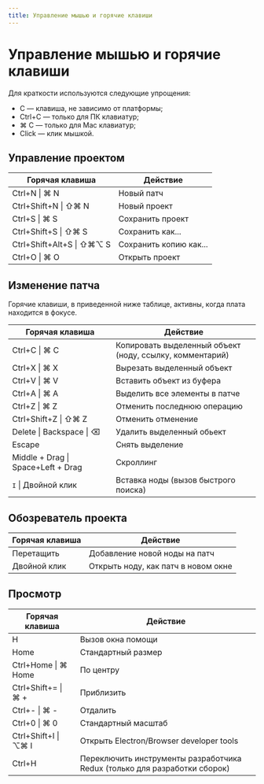 ```yaml
---
title: Управление мышью и горячие клавиши
---
```


# Управление мышью и горячие клавиши

Для краткости используются следующие упрощения:

- <span class="ui label">C</span> — клавиша, не зависимо от платформы;
- <span class="ui blue label">Ctrl+C</span> — только для ПК клавиатур;
- <span class="ui grey label">⌘ C</span> — только для Mac клавиатур;
- <span class="ui olive label">Click</span> — клик мышкой.

## Управление проектом

<table class="ui celled table">
  <thead>
    <tr>
      <th>Горячая клавиша</th>
      <th>Действие</th>
    </tr>
  </thead>
  <tbody>
    <tr>
      <td>
        <span class="ui blue label">Ctrl+N</span> |
        <span class="ui grey label">⌘ N</span>
      </td>
      <td>
        Новый патч
      </td>
    </tr>
    <tr>
      <td>
        <span class="ui blue label">Ctrl+Shift+N</span> |
        <span class="ui grey label">⇧⌘ N</span>
      </td>
      <td>
        Новый проект
      </td>
    </tr>
    <tr>
      <td>
        <span class="ui blue label">Ctrl+S</span> |
        <span class="ui grey label">⌘ S</span>
      </td>
      <td>
        Сохранить проект
      </td>
    </tr>
    <tr>
      <td>
        <span class="ui blue label">Ctrl+Shift+S</span> |
        <span class="ui grey label">⇧⌘ S</span>
      </td>
      <td>
        Сохранить как...
      </td>
    </tr>
    <tr>
      <td>
        <span class="ui blue label">Ctrl+Shift+Alt+S</span> |
        <span class="ui grey label">⇧⌘⌥ S</span>
      </td>
      <td>
        Сохранить копию как...
      </td>
    </tr>
    <tr>
      <td>
        <span class="ui blue label">Ctrl+O</span> |
        <span class="ui grey label">⌘ O</span>
      </td>
      <td>
        Открыть проект
      </td>
    </tr>
  </tbody>
</table>

## Изменение патча

Горячие клавиши, в приведенной ниже таблице, активны, когда плата находится в фокусе.

<table class="ui celled table">
  <thead>
    <tr>
      <th>Горячая клавиша</th>
      <th>Действие</th>
    </tr>
  </thead>
  <tbody>
    <tr>
      <td>
        <span class="ui blue label">Ctrl+C</span> |
        <span class="ui grey label">⌘ C</span>
      </td>
      <td>
        Копировать выделенный объект (ноду, ссылку, комментарий) 
      </td>
    </tr>
    <tr>
      <td>
        <span class="ui blue label">Ctrl+X</span> |
        <span class="ui grey label">⌘ X</span>
      </td>
      <td>
        Вырезать выделенный объект
      </td>
    </tr>
    <tr>
      <td>
        <span class="ui blue label">Ctrl+V</span> |
        <span class="ui grey label">⌘ V</span>
      </td>
      <td>
        Вставить объект из буфера
      </td>
    </tr>
    <tr>
      <td>
        <span class="ui blue label">Ctrl+A</span> |
        <span class="ui grey label">⌘ A</span>
      </td>
      <td>
        Выделить все элементы в патче
      </td>
    </tr>
    <tr>
      <td>
        <span class="ui blue label">Ctrl+Z</span> |
        <span class="ui grey label">⌘ Z</span>
      </td>
      <td>
        Отменить последнюю операцию
      </td>
    </tr>
    <tr>
      <td>
        <span class="ui blue label">Ctrl+Shift+Z</span> |
        <span class="ui grey label">⇧⌘ Z</span>
      </td>
      <td>
        Отменить отменение
      </td>
    </tr>
    <tr>
      <td>
        <span class="ui blue label">Delete</span> |
        <span class="ui blue label">Backspace</span> |
        <span class="ui grey label">⌫</span>
      </td>
      <td>
        Удалить выделенный обьект
      </td>
    </tr>
    <tr>
      <td><span class="ui label">Escape</span></td>
      <td>
        Снять выделение
      </td>
    </tr>
    <tr>
      <td>
        <span class="ui olive label">Middle + Drag</span> |
        <span style="white-space: nowrap"><span class="ui label">Space</span>+<span class="ui olive label">Left + Drag</span></span>
      </td>
      <td>
        Скроллинг
      </td>
    </tr>
    <tr>
      <td><span class="ui label" style="font-family: monospace">I</span> | <span class="ui olive label">Двойной клик</span></td>
      <td>
        Вставка ноды (вызов быстрого поиска)
      </td>
    </tr>
  </tbody>
</table>

## Обозреватель проекта

<table class="ui celled table">
  <thead>
    <tr>
      <th>Горячая клавиша</th>
      <th>Действие</th>
    </tr>
  </thead>
  <tbody>
    <tr>
      <td>
        <span class="ui olive label">Перетащить</span>
      </td>
      <td>
        Добавление новой ноды на патч
      </td>
    </tr>
    <tr>
      <td>
        <span class="ui olive label">Двойной клик</span>
      </td>
      <td>
        Открыть ноду, как патч в новом окне
      </td>
    </tr>
  </tbody>
</table>

## Просмотр

<table class="ui celled table">
  <thead>
    <tr>
      <th>Горячая клавиша</th>
      <th>Действие</th>
    </tr>
  </thead>
  <tbody>
    <tr>
      <td>
        <span class="ui label">H</span>
      </td>
      <td>
        Вызов окна помощи
      </td>
    </tr>
    <tr>
      <td>
        <span class="ui label">Home</span>
      </td>
      <td>
        Стандартный размер
      </td>
    </tr>
    <tr>
      <td>
        <span class="ui blue label">Ctrl+Home</span> |
        <span class="ui grey label">⌘ Home</span>
      </td>
      <td>
        По центру
      </td>
    </tr>
    <tr>
      <td>
        <span class="ui blue label">Ctrl+Shift+=</span> |
        <span class="ui grey label">⌘ +</span>
      </td>
      <td>
        Приблизить
      </td>
    </tr>
    <tr>
      <td>
        <span class="ui blue label">Ctrl+-</span> |
        <span class="ui grey label">⌘ -</span>
      </td>
      <td>
        Отдалить
      </td>
    </tr>
    <tr>
      <td>
        <span class="ui blue label">Ctrl+0</span> |
        <span class="ui grey label">⌘ 0</span>
      </td>
      <td>
        Стандартный масштаб
      </td>
    </tr>
    <tr>
      <td>
        <span class="ui blue label">Ctrl+Shift+I</span> |
        <span class="ui grey label">⌥⌘ I</span>
      </td>
      <td>
        Открыть Electron/Browser developer tools
      </td>
    </tr>
    <tr>
      <td>
        <span class="ui label">Ctrl+H</span>
      </td>
      <td>
        Переключить инструменты разработчика Redux (только для разработки сборок)      </td>
    </tr>
  </tbody>
</table>
